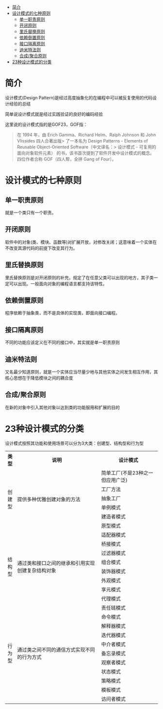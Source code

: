 - [简介](#简介)
- [设计模式的七种原则](#设计模式的七种原则)
    - [单一职责原则](#单一职责原则)
    - [开闭原则](#开闭原则)
    - [里氏替换原则](#里氏替换原则)
    - [依赖倒置原则](#依赖倒置原则)
    - [接口隔离原则](#接口隔离原则)
    - [迪米特法则](#迪米特法则)
    - [合成/聚合原则](#合成聚合原则)
- [23种设计模式的分类](#23种设计模式的分类)

# 简介

设计模式(Design Pattern)是经过高度抽象化的在编程中可以被反复使用的代码设计经验的总结

简单说设计模式就是经过实践验证的良好的编码经验


这里说的设计模式指的是GOF23，GOF指：
> 在 1994 年，由 Erich Gamma、Richard Helm、Ralph Johnson 和 John Vlissides 四人合著出版> 了一本名为 Design Patterns - Elements of
> Reusable Object-Oriented Software（中文译名：> 设计模式 - 可复用的面向对象软件元素） 的书，该书首次提到了软件开发中设计模式的概念。
> 四位作者合称 GOF（四人帮，全拼 Gang of Four）。

# 设计模式的七种原则

## 单一职责原则

就是一个类只有一个职责。

## 开闭原则

软件中的对象(类、模块、函数等)对扩展开放，对修改关闭；这意味着一个实体在不改变其源代码的前提下改变其行为。

## 里氏替换原则

里氏替换原则是对开闭原则的补充，规定了在任意父类可以出现的地方，其子类一定可以出现。一般面向对象的编程语言都支持该特性。

## 依赖倒置原则

程序依赖于抽象类，而不是具体的实现类，即面向接口编程。

## 接口隔离原则

不同的功能应该定义在不同的接口中，其实就是单一职责原则

## 迪米特法则

又名最少知道原则，就是一个实体应当尽量少地与其他实体之间发生相互作用，其核心思想在于降低模块之间的耦合度

## 合成/聚合原则

在新的对象中引入其他对象以达到类的功能服用和扩展的目的

# 23种设计模式的分类

设计模式按照其功能和使用场景可以分为3大类：创建型、结构型和行为型

<table>
	<tr>
	    <th width=10px>类型</th>
	    <th>说明</th>
	    <th>设计模式</th>  
	</tr>
	<tr>
	    <td rowspan="6">创建型</td>
	    <td rowspan="6">提供多种优雅创建对象的方法</td>
	    <td>简单工厂(不是23种之一但应用广泛)</td>
	</tr>
	<tr>
	    <td>工厂方法</td>
	</tr>
    <tr>
	    <td>抽象工厂</td>
	</tr>
    <tr>
	    <td>单例模式</td>
	</tr>
    <tr>
	    <td>建造者模式</td>
	</tr>
    <tr>
	    <td>原型模式</td>
	</tr>
	<tr>
	    <td rowspan="8">结构型</td>
	    <td rowspan="8">通过类和接口之间的继承和引用实现创建复杂结构对象</td>
	    <td>适配器模式</td>
	</tr>
    <tr>
	    <td>桥接模式</td>
	</tr>
    <tr>
	    <td>过滤器模式</td>
	</tr>
    <tr>
	    <td>组合模式</td>
	</tr>
    <tr>
	    <td>装饰器模式</td>
	</tr>
    <tr>
	    <td>外观模式</td>
	</tr>
    <tr>
	    <td>享元模式</td>
	</tr>
    <tr>
	    <td>代理模式</td>
	</tr>
    <tr>
	    <td rowspan="11">行为型</td>
	    <td rowspan="11">通过类之间不同的通信方式实现不同的行为方式</td>
	    <td>责任链模式</td>
	</tr>
    <tr>
	    <td>命令模式</td>
	</tr>
    <tr>
	    <td>解释器模式</td>
	</tr>
    <tr>
	    <td>迭代器模式</td>
	</tr>
    <tr>
	    <td>中介者模式</td>
	</tr>
    <tr>
	    <td>备忘录模式</td>
	</tr>
    <tr>
	    <td>观察者模式</td>
	</tr>
    <tr>
	    <td>状态模式</td>
	</tr>
    <tr>
	    <td>策略模式</td>
	</tr>
    <tr>
	    <td>模板模式</td>
	</tr>
    <tr>
	    <td>访问者模式</td>
	</tr>
</table>